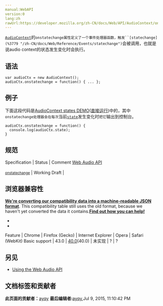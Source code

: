 ```yaml
---
manual:WebAPI
version:0
lang:zh
rawUrl:https://developer.mozilla.org/zh-CN/docs/Web/API/AudioContext/onstatechange
---
```






[`AudioContext`](%2544 "AudioContext接口表示由音频模块连接而成的音频处理图，每个模块对应一个AudioNode。AudioContext可以控制它所包含的节点的创建，以及音频处理、解码操作的执行。做任何事情之前都要先创建AudioContext对象，因为一切都发生在这个环境之中。")的`onstatechange属性定义了一个事件处理器函数，触发``[statechange](%3779 "/zh-CN/docs/Web/Reference/Events/statechange")`会被调用，也就是说audio context的状态发生变化时会执行。



## 语法<a name="语法"></a>

```
var audioCtx = new AudioContext();
audioCtx.onstatechange = function() { ... };
```

## 例子<a name="例子"></a>


下面这段代码是[AudioContext states DEMO](%14204 "")([直接运行](%14205 ""))中的，其中`onstatechange处理器会在每次`当前[`state`](%22876 "此页面仍未被本地化, 期待您的翻译!")发生变化时`把它`输出到控制台。


```
audioCtx.onstatechange = function() {
  console.log(audioCtx.state);
}
```

## 规范<a name="规范"></a>
Specification | Status | Comment 
[Web Audio API<br></br><small>onstatechange</small>](%22877 "") | Working Draft |  


## 浏览器兼容性<a name="浏览器兼容性"></a>


**[We&#39;re converting our compatibility data into a machine-readable JSON format](%3344 "")**. This compatibility table still uses the old format, because we haven&#39;t yet converted the data it contains.**[Find out how you can help!](%3392 "")**


* 
* 
Feature | Chrome | Firefox (Gecko) | Internet Explorer | Opera | Safari (WebKit) 
Basic support | 43.0 | [40.0](%3469 "Released on 2015-08-11.")(40.0) | 未实现 | ? | ? 





## 另见<a name="另见"></a>

* [Using the Web Audio API](%3811 "")



## 文档标签和贡献者
**此页面的贡献者：**[ayqy](%3814 "")
**最后编辑者:**[ayqy](%3814 ""),<time>Jul 9, 2015, 11:10:42 PM</time>


